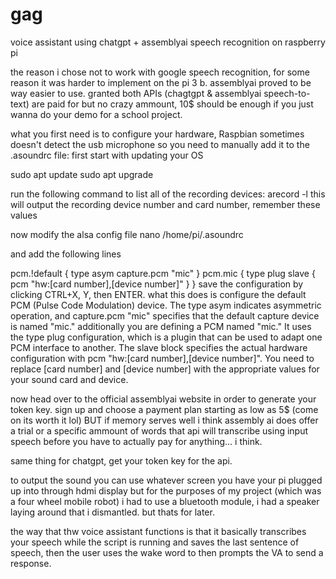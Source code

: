 # gag
voice assistant using chatgpt + assemblyai speech recognition on raspberry pi 

the reason i chose not to work with google speech recognition, for some reason it was harder to implement on the pi 3 b. assemblyai proved to be way easier to use. granted both APIs (chagtgpt & assemblyai speech-to-text) are paid for but no crazy ammount, 10$ should be enough if you just wanna do your demo for a school project.


what you first need is to configure your hardware, Raspbian sometimes doesn't detect the usb microphone so you need to manually add it to the .asoundrc file:
first start with updating your OS

   sudo apt update
   sudo apt upgrade

run the following command to list all of the recording devices:
   arecord -l
this will output the recording device number and card number, remember these values

now modify the alsa config file
   nano /home/pi/.asoundrc
   
and add the following lines

pcm.!default {
  type asym
  capture.pcm "mic"
}
pcm.mic {
  type plug
  slave {
    pcm "hw:[card number],[device number]"
  }
}
save the configuration by clicking CTRL+X, Y, then ENTER.
what this does is configure the default PCM (Pulse Code Modulation) device. The type asym indicates asymmetric operation, and capture.pcm "mic" specifies that the default capture device is named "mic."
additionally you are defining a PCM named "mic." It uses the type plug configuration, which is a plugin that can be used to adapt one PCM interface to another. The slave block specifies the actual hardware configuration with pcm "hw:[card number],[device number]". You need to replace [card number] and [device number] with the appropriate values for your sound card and device.

now head over to the official assemblyai website in order to generate your token key. sign up and choose a payment plan starting as low as 5$ (come on its worth it lol) BUT if memory serves well i think assembly ai does offer a trial or a specific ammount of words that api will transcribe using input speech before you have to actually pay for anything... i think.

same thing for chatgpt, get your token key for the api.

to output the sound you can use whatever screen you have your pi plugged up into through hdmi display but for the purposes of my project (which was a four wheel mobile robot) i had to use a bluetooth module, i had a speaker laying around that i dismantled. but thats for later.

the way that thw voice assistant functions is that it basically transcribes your speech while the script is running and saves the last sentence of speech, then the user uses the wake word to then prompts the VA to send a response.  

